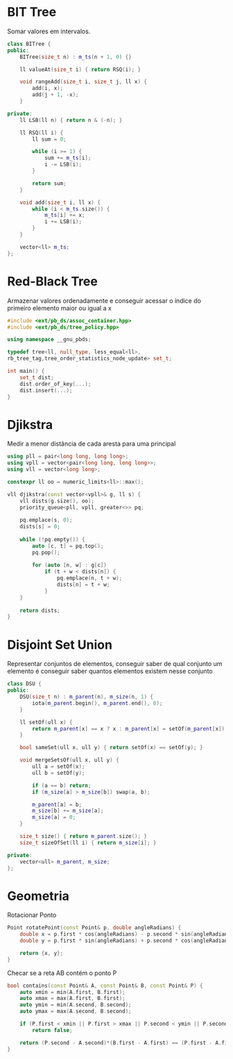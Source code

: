 # BIT Tree

Somar valores em intervalos.

```c++
class BITree {
public:
    BITree(size_t n) : m_ts(n + 1, 0) {}

    ll valueAt(size_t i) { return RSQ(i); }

    void rangeAdd(size_t i, size_t j, ll x) {
        add(i, x);
        add(j + 1, -x);
    }

private:
    ll LSB(ll n) { return n & (-n); }

    ll RSQ(ll i) {
        ll sum = 0;

        while (i >= 1) {
            sum += m_ts[i];
            i -= LSB(i);
        }

        return sum;
    }

    void add(size_t i, ll x) {
        while (i < m_ts.size()) {
            m_ts[i] += x;
            i += LSB(i);
        }
    }

    vector<ll> m_ts;
};
```

# Red-Black Tree

Armazenar valores ordenadamente e conseguir acessar
o índice do primeiro elemento maior ou igual a x

```c++
#include <ext/pb_ds/assoc_container.hpp>
#include <ext/pb_ds/tree_policy.hpp>

using namespace __gnu_pbds;

typedef tree<ll, null_type, less_equal<ll>,
rb_tree_tag,tree_order_statistics_node_update> set_t;

int main() {
    set_t dist;
    dist.order_of_key(...);
    dist.insert(...);
}
```

# Djikstra

Medir a menor distância de cada aresta para uma principal

```c++
using pll = pair<long long, long long>;
using vpll = vector<pair<long long, long long>>;
using vll = vector<long long>;

constexpr ll oo = numeric_limits<ll>::max();

vll djikstra(const vector<vpll>& g, ll s) {
    vll dists(g.size(), oo);
    priority_queue<pll, vpll, greater<>> pq;
    
    pq.emplace(s, 0);
    dists[s] = 0;
    
    while (!pq.empty()) {
        auto [c, t] = pq.top();
        pq.pop();
    
        for (auto [n, w] : g[c])
            if (t + w < dists[n]) {
                pq.emplace(n, t + w);
                dists[n] = t + w;
            }
    }
    
    return dists;
}
```

# Disjoint Set Union

Representar conjuntos de elementos, conseguir saber de qual conjunto
um elemento é conseguir saber quantos elementos existem nesse conjunto

```c++
class DSU {
public:
    DSU(size_t n) : m_parent(n), m_size(n, 1) {
        iota(m_parent.begin(), m_parent.end(), 0);
    }

    ll setOf(ull x) {
        return m_parent[x] == x ? x : m_parent[x] = setOf(m_parent[x]);
    }

    bool sameSet(ull x, ull y) { return setOf(x) == setOf(y); }

    void mergeSetsOf(ull x, ull y) {
        ull a = setOf(x);
        ull b = setOf(y);

        if (a == b) return;
        if (m_size[a] > m_size[b]) swap(a, b);

        m_parent[a] = b;
        m_size[b] += m_size[a];
        m_size[a] = 0;
    }

    size_t size() { return m_parent.size(); }
    size_t sizeOfSet(ll i) { return m_size[i]; }

private:
    vector<ull> m_parent, m_size;
};
```

# Geometria

Rotacionar Ponto

```c++
Point rotatePoint(const Point& p, double angleRadians) {
    double x = p.first * cos(angleRadians) - p.second * sin(angleRadians);
    double y = p.first * sin(angleRadians) + p.second * cos(angleRadians);

    return {x, y};
}
```

Checar se a reta AB contém o ponto P

```c++
bool contains(const Point& A, const Point& B, const Point& P) {
    auto xmin = min(A.first, B.first);
    auto xmax = max(A.first, B.first);
    auto ymin = min(A.second, B.second);
    auto ymax = max(A.second, B.second);

    if (P.first < xmin || P.first > xmax || P.second < ymin || P.second > ymax)
        return false;

    return (P.second - A.second)*(B.first - A.first) == (P.first - A.first)*(B.second - A.second);
}
```
